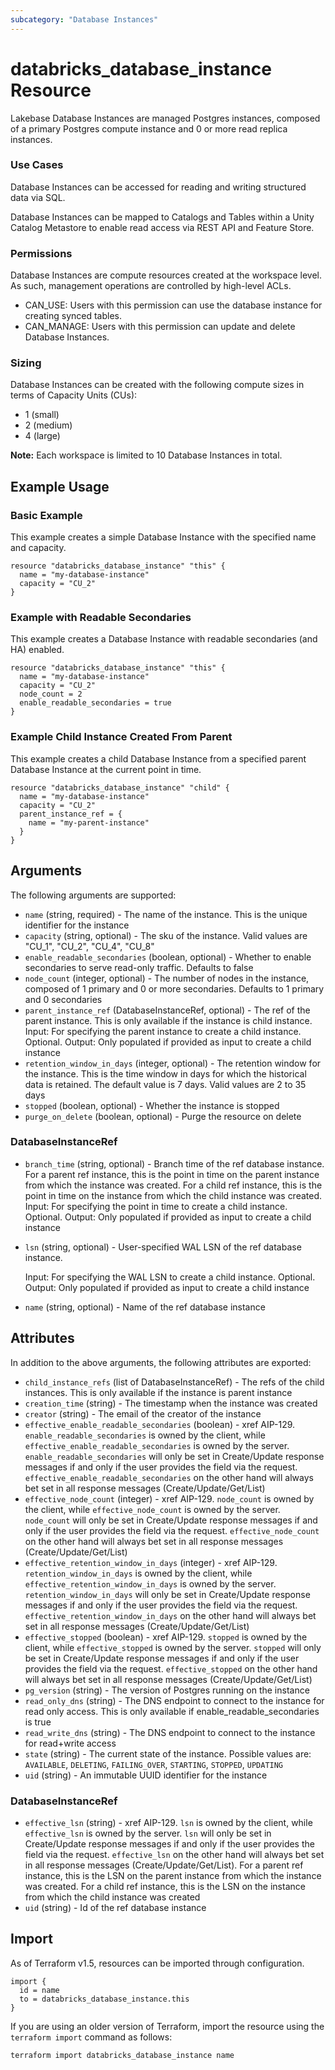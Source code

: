 ```yaml
---
subcategory: "Database Instances"
---
```

# databricks_database_instance Resource
Lakebase Database Instances are managed Postgres instances, composed of a primary Postgres compute instance and 0 or more read replica instances.

### Use Cases

Database Instances can be accessed for reading and writing structured data via SQL. 

Database Instances can be mapped to Catalogs and Tables within a Unity Catalog Metastore to enable read access via REST API and Feature Store.

### Permissions

Database Instances are compute resources created at the workspace level. As such, management operations are controlled by high-level ACLs.

* CAN_USE: Users with this permission can use the database instance for creating synced tables.
* CAN_MANAGE: Users with this permission can update and delete Database Instances.

### Sizing

Database Instances can be created with the following compute sizes in terms of Capacity Units (CUs):

* 1 (small)
* 2 (medium)
* 4 (large)

**Note:** Each workspace is limited to 10 Database Instances in total.


## Example Usage
### Basic Example

This example creates a simple Database Instance with the specified name and capacity.

```hcl
resource "databricks_database_instance" "this" {
  name = "my-database-instance"
  capacity = "CU_2"
}
```

### Example with Readable Secondaries

This example creates a Database Instance with readable secondaries (and HA) enabled.

```hcl
resource "databricks_database_instance" "this" {
  name = "my-database-instance"
  capacity = "CU_2"
  node_count = 2
  enable_readable_secondaries = true
}
```

### Example Child Instance Created From Parent

This example creates a child Database Instance from a specified parent Database Instance at the current point in time.

```hcl
resource "databricks_database_instance" "child" {
  name = "my-database-instance"
  capacity = "CU_2"
  parent_instance_ref = {
    name = "my-parent-instance"
  }
}
```


## Arguments
The following arguments are supported:
* `name` (string, required) - The name of the instance. This is the unique identifier for the instance
* `capacity` (string, optional) - The sku of the instance. Valid values are "CU_1", "CU_2", "CU_4", "CU_8"
* `enable_readable_secondaries` (boolean, optional) - Whether to enable secondaries to serve read-only traffic. Defaults to false
* `node_count` (integer, optional) - The number of nodes in the instance, composed of 1 primary and 0 or more secondaries. Defaults to
  1 primary and 0 secondaries
* `parent_instance_ref` (DatabaseInstanceRef, optional) - The ref of the parent instance. This is only available if the instance is
  child instance.
  Input: For specifying the parent instance to create a child instance. Optional.
  Output: Only populated if provided as input to create a child instance
* `retention_window_in_days` (integer, optional) - The retention window for the instance. This is the time window in days
  for which the historical data is retained. The default value is 7 days.
  Valid values are 2 to 35 days
* `stopped` (boolean, optional) - Whether the instance is stopped
* `purge_on_delete` (boolean, optional) - Purge the resource on delete

### DatabaseInstanceRef
* `branch_time` (string, optional) - Branch time of the ref database instance.
  For a parent ref instance, this is the point in time on the parent instance from which the
  instance was created.
  For a child ref instance, this is the point in time on the instance from which the child
  instance was created.
  Input: For specifying the point in time to create a child instance. Optional.
  Output: Only populated if provided as input to create a child instance
* `lsn` (string, optional) - User-specified WAL LSN of the ref database instance.
  
  Input: For specifying the WAL LSN to create a child instance. Optional.
  Output: Only populated if provided as input to create a child instance
* `name` (string, optional) - Name of the ref database instance

## Attributes
In addition to the above arguments, the following attributes are exported:
* `child_instance_refs` (list of DatabaseInstanceRef) - The refs of the child instances. This is only available if the instance is
  parent instance
* `creation_time` (string) - The timestamp when the instance was created
* `creator` (string) - The email of the creator of the instance
* `effective_enable_readable_secondaries` (boolean) - xref AIP-129. `enable_readable_secondaries` is owned by the client, while `effective_enable_readable_secondaries` is owned by the server.
  `enable_readable_secondaries` will only be set in Create/Update response messages if and only if the user provides the field via the request.
  `effective_enable_readable_secondaries` on the other hand will always bet set in all response messages (Create/Update/Get/List)
* `effective_node_count` (integer) - xref AIP-129. `node_count` is owned by the client, while `effective_node_count` is owned by the server.
  `node_count` will only be set in Create/Update response messages if and only if the user provides the field via the request.
  `effective_node_count` on the other hand will always bet set in all response messages (Create/Update/Get/List)
* `effective_retention_window_in_days` (integer) - xref AIP-129. `retention_window_in_days` is owned by the client, while `effective_retention_window_in_days` is owned by the server.
  `retention_window_in_days` will only be set in Create/Update response messages if and only if the user provides the field via the request.
  `effective_retention_window_in_days` on the other hand will always bet set in all response messages (Create/Update/Get/List)
* `effective_stopped` (boolean) - xref AIP-129. `stopped` is owned by the client, while `effective_stopped` is owned by the server.
  `stopped` will only be set in Create/Update response messages if and only if the user provides the field via the request.
  `effective_stopped` on the other hand will always bet set in all response messages (Create/Update/Get/List)
* `pg_version` (string) - The version of Postgres running on the instance
* `read_only_dns` (string) - The DNS endpoint to connect to the instance for read only access. This is only available if
  enable_readable_secondaries is true
* `read_write_dns` (string) - The DNS endpoint to connect to the instance for read+write access
* `state` (string) - The current state of the instance. Possible values are: `AVAILABLE`, `DELETING`, `FAILING_OVER`, `STARTING`, `STOPPED`, `UPDATING`
* `uid` (string) - An immutable UUID identifier for the instance

### DatabaseInstanceRef
* `effective_lsn` (string) - xref AIP-129. `lsn` is owned by the client, while `effective_lsn` is owned by the server.
  `lsn` will only be set in Create/Update response messages if and only if the user provides the field via the request.
  `effective_lsn` on the other hand will always bet set in all response messages (Create/Update/Get/List).
  For a parent ref instance, this is the LSN on the parent instance from which the
  instance was created.
  For a child ref instance, this is the LSN on the instance from which the child instance
  was created
* `uid` (string) - Id of the ref database instance

## Import
As of Terraform v1.5, resources can be imported through configuration.
```hcl
import {
  id = name
  to = databricks_database_instance.this
}
```

If you are using an older version of Terraform, import the resource using the `terraform import` command as follows:
```sh
terraform import databricks_database_instance name
```